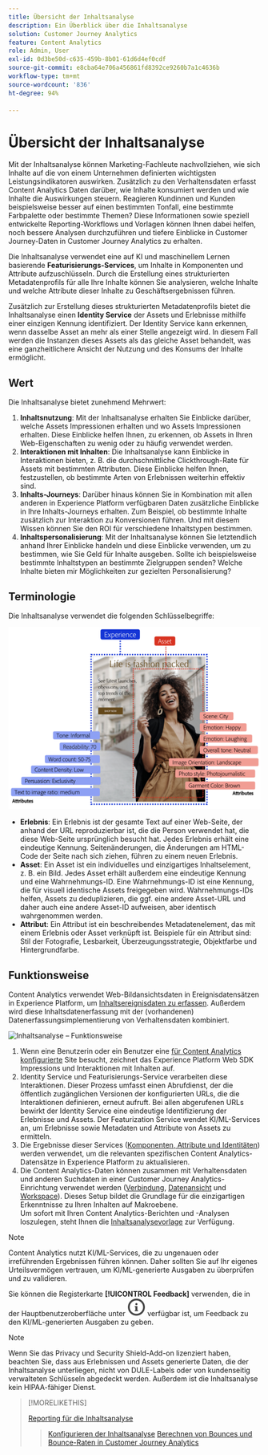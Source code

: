 ```yaml
---
title: Übersicht der Inhaltsanalyse
description: Ein Überblick über die Inhaltsanalyse
solution: Customer Journey Analytics
feature: Content Analytics
role: Admin, User
exl-id: 0d3be50d-c635-459b-8b01-61d6d4ef0cdf
source-git-commit: e8cba64e706a456861fd8392ce9260b7a1c4636b
workflow-type: tm+mt
source-wordcount: '836'
ht-degree: 94%

---
```


# Übersicht der Inhaltsanalyse

Mit der Inhaltsanalyse können Marketing-Fachleute nachvollziehen, wie sich Inhalte auf die von einem Unternehmen definierten wichtigsten Leistungsindikatoren auswirken. Zusätzlich zu den Verhaltensdaten erfasst Content Analytics Daten darüber, wie Inhalte konsumiert werden und wie Inhalte die Auswirkungen steuern. Reagieren Kundinnen und Kunden beispielsweise besser auf einen bestimmten Tonfall, eine bestimmte Farbpalette oder bestimmte Themen? Diese Informationen sowie speziell entwickelte Reporting-Workflows und Vorlagen können Ihnen dabei helfen, noch bessere Analysen durchzuführen und tiefere Einblicke in Customer Journey-Daten in Customer Journey Analytics zu erhalten.

Die Inhaltsanalyse verwendet eine auf KI und maschinellem Lernen basierende **Featurisierungs-Services**, um Inhalte in Komponenten und Attribute aufzuschlüsseln. Durch die Erstellung eines strukturierten Metadatenprofils für alle Ihre Inhalte können Sie analysieren, welche Inhalte und welche Attribute dieser Inhalte zu Geschäftsergebnissen führen.

Zusätzlich zur Erstellung dieses strukturierten Metadatenprofils bietet die Inhaltsanalyse einen **Identity Service** der Assets und Erlebnisse mithilfe einer einzigen Kennung identifiziert. Der Identity Service kann erkennen, wenn dasselbe Asset an mehr als einer Stelle angezeigt wird. In diesem Fall werden die Instanzen dieses Assets als das gleiche Asset behandelt, was eine ganzheitlichere Ansicht der Nutzung und des Konsums der Inhalte ermöglicht.

## Wert

Die Inhaltsanalyse bietet zunehmend Mehrwert:

1. **Inhaltsnutzung**: Mit der Inhaltsanalyse erhalten Sie Einblicke darüber, welche Assets Impressionen erhalten und wo Assets Impressionen erhalten. Diese Einblicke helfen Ihnen, zu erkennen, ob Assets in Ihren Web-Eigenschaften zu wenig oder zu häufig verwendet werden.
1. **Interaktionen mit Inhalten**: Die Inhaltsanalyse kann Einblicke in Interaktionen bieten, z. B. die durchschnittliche Clickthrough-Rate für Assets mit bestimmten Attributen. Diese Einblicke helfen Ihnen, festzustellen, ob bestimmte Arten von Erlebnissen weiterhin effektiv sind.
1. **Inhalts-Journeys**: Darüber hinaus können Sie in Kombination mit allen anderen in Experience Platform verfügbaren Daten zusätzliche Einblicke in Ihre Inhalts-Journeys erhalten. Zum Beispiel, ob bestimmte Inhalte zusätzlich zur Interaktion zu Konversionen führen. Und mit diesem Wissen können Sie den ROI für verschiedene Inhaltstypen bestimmen.
1. **Inhaltspersonalisierung**: Mit der Inhaltsanalyse können Sie letztendlich anhand Ihrer Einblicke handeln und diese Einblicke verwenden, um zu bestimmen, wie Sie Geld für Inhalte ausgeben. Sollte ich beispielsweise bestimmte Inhaltstypen an bestimmte Zielgruppen senden? Welche Inhalte bieten mir Möglichkeiten zur gezielten Personalisierung?

## Terminologie

Die Inhaltsanalyse verwendet die folgenden Schlüsselbegriffe:

![Assets und Erlebnisse](/help/content-analytics/assets/content-analytics-experience-asset.png)

* **Erlebnis**: Ein Erlebnis ist der gesamte Text auf einer Web-Seite, der anhand der URL reproduzierbar ist, die die Person verwendet hat, die diese Web-Seite ursprünglich besucht hat. Jedes Erlebnis erhält eine eindeutige Kennung. Seitenänderungen, die Änderungen am HTML-Code der Seite nach sich ziehen, führen zu einem neuen Erlebnis.
* **Asset**: Ein Asset ist ein individuelles und einzigartiges Inhaltselement, z. B. ein Bild. Jedes Asset erhält außerdem eine eindeutige Kennung und eine Wahrnehmungs-ID. Eine Wahrnehmungs-ID ist eine Kennung, die für visuell identische Assets freigegeben wird. Wahrnehmungs-IDs helfen, Assets zu deduplizieren, die ggf. eine andere Asset-URL und daher auch eine andere Asset-ID aufweisen, aber identisch wahrgenommen werden.
* **Attribut**: Ein Attribut ist ein beschreibendes Metadatenelement, das mit einem Erlebnis oder Asset verknüpft ist. Beispiele für ein Attribut sind: Stil der Fotografie, Lesbarkeit, Überzeugungsstrategie, Objektfarbe und Hintergrundfarbe.

## Funktionsweise

Content Analytics verwendet Web-Bildansichtsdaten in Ereignisdatensätzen in Experience Platform, um [Inhaltsereignisdaten zu erfassen](config/datacollection.md). Außerdem wird diese Inhaltsdatenerfassung mit der (vorhandenen) Datenerfassungsimplementierung von Verhaltensdaten kombiniert.

![Inhaltsanalyse – Funktionsweise](assets/aca-overview.gif)

1. Wenn eine Benutzerin oder ein Benutzer eine [für Content Analytics konfigurierte](config/configuration.md) Site besucht, zeichnet das Experience Platform Web SDK Impressions und Interaktionen mit Inhalten auf.
1. Identity Service und Featurisierungs-Service verarbeiten diese Interaktionen. Dieser Prozess umfasst einen Abrufdienst, der die öffentlich zugänglichen Versionen der konfigurierten URLs, die die Interaktionen definieren, erneut aufruft. Bei allen abgerufenen URLs bewirkt der Identity Service eine eindeutige Identifizierung der Erlebnisse und Assets. Der Featurization Service wendet KI/ML-Services an, um Erlebnisse sowie Metadaten und Attribute von Assets zu ermitteln.
1. Die Ergebnisse dieser Services ([Komponenten, Attribute und Identitäten](/help/content-analytics/report/components.md)) werden verwendet, um die relevanten spezifischen Content Analytics-Datensätze in Experience Platform zu aktualisieren.
1. Die Content Analytics-Daten können zusammen mit Verhaltensdaten und anderen Suchdaten in einer Customer Journey Analytics-Einrichtung verwendet werden ([Verbindung](/help/connections/overview.md), [Datenansicht](/help/data-views/data-views.md) und [Workspace](/help/analysis-workspace/home.md)). Dieses Setup bildet die Grundlage für die einzigartigen Erkenntnisse zu Ihren Inhalten auf Makroebene. <br/>Um sofort mit Ihren Content Analytics-Berichten und -Analysen loszulegen, steht Ihnen die [Inhaltsanalysevorlage](/help/content-analytics/report/report.md#template) zur Verfügung.


>[!NOTE]
>
>Content Analytics nutzt KI/ML-Services, die zu ungenauen oder irreführenden Ergebnissen führen können. Daher sollten Sie auf Ihr eigenes Urteilsvermögen vertrauen, um KI/ML-generierte Ausgaben zu überprüfen und zu validieren.
>
>Sie können die Registerkarte **[!UICONTROL Feedback]** verwenden, die in der Hauptbenutzeroberfläche unter ![InfoOutline](/help/assets/icons/InfoOutline.svg) verfügbar ist, um Feedback zu den KI/ML-generierten Ausgaben zu geben.
>

>[!NOTE]
>
>Wenn Sie das Privacy und Security Shield-Add-on lizenziert haben, beachten Sie, dass aus Erlebnissen und Assets generierte Daten, die der Inhaltsanalyse unterliegen, nicht von DULE-Labels oder von kundenseitig verwalteten Schlüsseln abgedeckt werden. Außerdem ist die Inhaltsanalyse kein HIPAA-fähiger Dienst.
>


>[!MORELIKETHIS]
>
>[Reporting für die Inhaltsanalyse](report/report.md)
>>[Konfigurieren der Inhaltsanalyse](config/configuration.md)
>>[Berechnen von Bounces und Bounce-Raten in Customer Journey Analytics](https://experienceleaguecommunities.adobe.com/t5/adobe-analytics-blogs/calculating-bounces-amp-bounce-rate-in-adobe-customer-journey/ba-p/706446?lang=de#M454)
>

